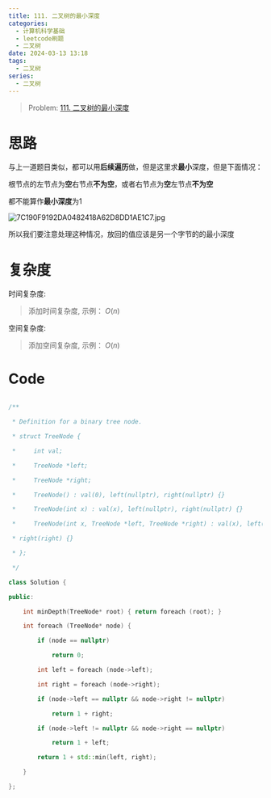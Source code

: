 ```yaml
---
title: 111. 二叉树的最小深度
categories:
  - 计算机科学基础
  - leetcode刷题
  - 二叉树
date: 2024-03-13 13:18
tags:
  - 二叉树
series:
  - 二叉树
---
```



> Problem: [111. 二叉树的最小深度](https://leetcode.cn/problems/minimum-depth-of-binary-tree/description/)

  
# 思路

  

与上一道题目类似，都可以用**后续遍历**做，但是这里求**最小**深度，但是下面情况：

  

根节点的左节点为**空**右节点**不为空**，或者右节点为**空**左节点**不为空**

  

都不能算作**最小深度**为1  

  

![7C190F9192DA0482418A62D8DD1AE1C7.jpg](media/7C190F9192DA0482418A62D8DD1AE1C7.jpg)

  

所以我们要注意处理这种情况，放回的值应该是另一个字节的的最小深度

  

# 复杂度

  

时间复杂度:

> 添加时间复杂度, 示例： $O(n)$

  

空间复杂度:

> 添加空间复杂度, 示例： $O(n)$

  
  
  

# Code

```C++ []

/**

 * Definition for a binary tree node.

 * struct TreeNode {

 *     int val;

 *     TreeNode *left;

 *     TreeNode *right;

 *     TreeNode() : val(0), left(nullptr), right(nullptr) {}

 *     TreeNode(int x) : val(x), left(nullptr), right(nullptr) {}

 *     TreeNode(int x, TreeNode *left, TreeNode *right) : val(x), left(left),

 * right(right) {}

 * };

 */

class Solution {

public:

    int minDepth(TreeNode* root) { return foreach (root); }

    int foreach (TreeNode* node) {

        if (node == nullptr)

            return 0;

        int left = foreach (node->left);

        int right = foreach (node->right);

        if (node->left == nullptr && node->right != nullptr)

            return 1 + right;

        if (node->left != nullptr && node->right == nullptr)

            return 1 + left;

        return 1 + std::min(left, right);

    }

};

```